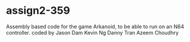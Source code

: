 # assign2-359
Assembly based code for the game Arkanoid, to be able to run on an N64 controller.
coded by 
Jason Dam 
Kevin Ng
Danny Tran
Azeem Choudhry
